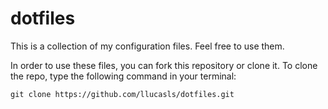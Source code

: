 # dotfiles
This is a collection of my configuration files.
Feel free to use them.

In order to use these files, you can fork this repository or clone it.
To clone the repo, type the following command in your terminal:
```
git clone https://github.com/llucasls/dotfiles.git
```
